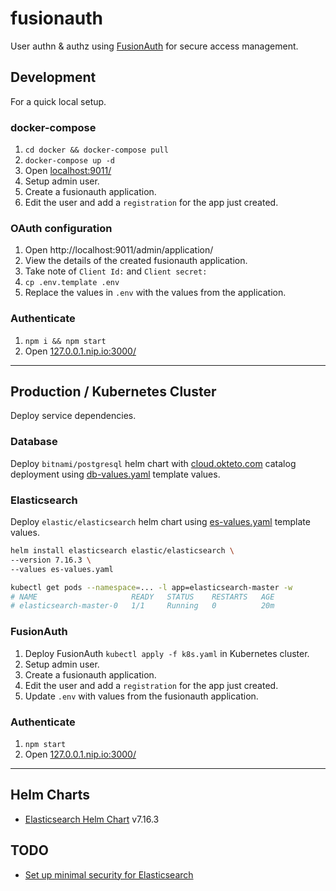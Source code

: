 # fusionauth

User authn & authz using [FusionAuth](https://fusionauth.io/) for secure access management.

## Development

For a quick local setup.

### docker-compose

1. `cd docker && docker-compose pull`
1. `docker-compose up -d`
1. Open [localhost:9011/](http://localhost:9011/)
1. Setup admin user.
1. Create a fusionauth application.
1. Edit the user and add a `registration` for the app just created.

### OAuth configuration

1. Open http://localhost:9011/admin/application/
1. View the details of the created fusionauth application.
1. Take note of `Client Id:` and `Client secret:`
1. `cp .env.template .env`
1. Replace the values in `.env` with the values from the application.

### Authenticate

1. `npm i && npm start`
1. Open [127.0.0.1.nip.io:3000/](http://127.0.0.1.nip.io:3000/)

---

## Production / Kubernetes Cluster

Deploy service dependencies.

### Database


Deploy `bitnami/postgresql` helm chart with [cloud.okteto.com](https://cloud.okteto.com) catalog deployment using [db-values.yaml](db-values.yaml) template values.

### Elasticsearch

Deploy `elastic/elasticsearch` helm chart using [es-values.yaml](es-values.yaml) template values.

```sh
helm install elasticsearch elastic/elasticsearch \
--version 7.16.3 \
--values es-values.yaml

kubectl get pods --namespace=... -l app=elasticsearch-master -w
# NAME                     READY   STATUS    RESTARTS   AGE
# elasticsearch-master-0   1/1     Running   0          20m
```

### FusionAuth

1. Deploy FusionAuth `kubectl apply -f k8s.yaml` in Kubernetes cluster.
1. Setup admin user.
1. Create a fusionauth application.
1. Edit the user and add a `registration` for the app just created.
2. Update `.env` with values from the fusionauth application.

### Authenticate

1. `npm start`
1. Open [127.0.0.1.nip.io:3000/](http://127.0.0.1.nip.io:3000/)

---

## Helm Charts

- [Elasticsearch Helm Chart](https://github.com/elastic/helm-charts/tree/v7.16.3/elasticsearch) v7.16.3

## TODO

- [Set up minimal security for Elasticsearch](https://www.elastic.co/guide/en/elasticsearch/reference/7.16/security-minimal-setup.html)
